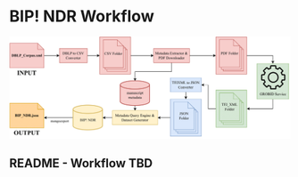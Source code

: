 # BIP! NDR Workflow

![Workflow](/img/DBLP_dataset_pipeline-diagram_colored_simplified_stretched_flipped_ABSTRACTION-1.png)

## README - Workflow TBD
